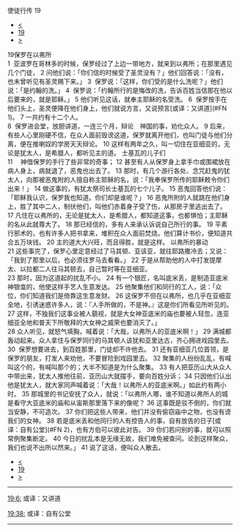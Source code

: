﻿





 使徒行传 19




* [<](bible/ACT18.md)
* [19](bible/ACT.md)
* [>](bible/ACT20.md)



 
19保罗在以弗所  
1  亚波罗在哥林多的时候，保罗经过了上边一带地方，就来到以弗所；在那里遇见几个门徒， 
2 问他们说：「你们信的时候受了圣灵没有？」他们回答说：「没有，也未曾听见有圣灵赐下来。」 
3  保罗说：「这样，你们受的是什么洗呢？」他们说：「是约翰的洗。」 
4  保罗说：「约翰所行的是悔改的洗，告诉百姓当信那在他以后要来的，就是耶稣。」 
5 他们听见这话，就奉主耶稣的名受洗。 
6  保罗按手在他们头上，圣灵便降在他们身上，他们就说方言，又说预言[或译：又讲道](#FN
1)。 
7 一共约有十二个人。  
8  保罗进会堂，放胆讲道，一连三个月，辩论　神国的事，劝化众人。 
9 后来，有些人心里刚硬不信，在众人面前毁谤这道，保罗就离开他们，也叫门徒与他们分离，便在推喇奴的学房天天辩论。 
10 这样有两年之久，叫一切住在亚细亚的，无论是犹太人，是希腊人，都听见主的道。 士基瓦的儿子们  
11 　神借保罗的手行了些非常的奇事； 
12 甚至有人从保罗身上拿手巾或围裙放在病人身上，病就退了，恶鬼也出去了。 
13 那时，有几个游行各处、念咒赶鬼的犹太人，向那被恶鬼附的人擅自称主耶稣的名，说：「我奉保罗所传的耶稣敕令你们出来！」 
14 做这事的，有犹太祭司长士基瓦的七个儿子。 
15 恶鬼回答他们说：「耶稣我认识，保罗我也知道。你们却是谁呢？」 
16 恶鬼所附的人就跳在他们身上，胜了其中二人，制伏他们，叫他们赤着身子受了伤，从那房子里逃出去了。 
17 凡住在以弗所的，无论是犹太人，是希腊人，都知道这事，也都惧怕；主耶稣的名从此就尊大了。 
18 那已经信的，多有人来承认诉说自己所行的事。 
19 平素行邪术的，也有许多人把书拿来，堆积在众人面前焚烧。他们算计书价，便知道共合五万块钱。 
20 主的道大大兴旺，而且得胜，就是这样。 以弗所的暴动  
21 这些事完了，保罗心里定意经过了马其顿、亚该亚，就往耶路撒冷去；又说：「我到了那里以后，也必须往罗马去看看。」 
22 于是从帮助他的人中打发提摩太、以拉都二人往马其顿去，自己暂时等在亚细亚。  
23 那时，因为这道起的扰乱不小。 
24 有一个银匠，名叫底米丢，是制造亚底米神银龛的，他使这样手艺人生意发达。 
25 他聚集他们和同行的工人，说：「众位，你们知道我们是倚靠这生意发财。 
26 这保罗不但在以弗所，也几乎在亚细亚全地，引诱迷惑许多人，说：『人手所做的，不是神。』这是你们所看见所听见的。 
27 这样，不独我们这事业被人藐视，就是大女神亚底米的庙也要被人轻忽，连亚细亚全地和普天下所敬拜的大女神之威荣也要消灭了。」  
28 众人听见，就怒气填胸，喊着说：「大哉，以弗所人的亚底米啊！」 
29 满城都轰动起来。众人拿住与保罗同行的马其顿人该犹和亚里达古，齐心拥进戏园里去。 
30  保罗想要进去，到百姓那里，门徒却不许他去。 
31 还有亚细亚几位首领，是保罗的朋友，打发人来劝他，不要冒险到戏园里去。 
32 聚集的人纷纷乱乱，有喊叫这个的，有喊叫那个的；大半不知道是为什么聚集。 
33 有人把亚历山大从众人中带出来，犹太人推他往前，亚历山大就摆手，要向百姓分诉； 
34 只因他们认出他是犹太人，就大家同声喊着说：「大哉！以弗所人的亚底米啊。」如此约有两小时。 
35 那城里的书记安抚了众人，就说：「以弗所人哪，谁不知道以弗所人的城是看守大亚底米的庙和从宙斯那里落下来的像呢？ 
36 这事既是驳不倒的，你们就当安静，不可造次。 
37 你们把这些人带来，他们并没有偷窃庙中之物，也没有谤 我们的女神。 
38 若是底米丢和他同行的人有控告人的事，自有放告的日子[或译：自有公堂](#FN
2)，也有方伯可以彼此对告。 
39 你们若问别的事，就可以照常例聚集断定。 
40 今日的扰乱本是无缘无故，我们难免被查问。论到这样聚众，我们也说不出所以然来。」 
41 说了这话，便叫众人散去。 
* [<](bible/ACT18.md)
* [19](bible/ACT.md)
* [>](bible/ACT20.md)





---


[19:6:](#V6)
或译：又讲道


[19:38:](#V38)
或译：自有公堂




---










